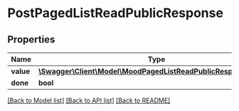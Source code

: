 # PostPagedListReadPublicResponse

## Properties
Name | Type | Description | Notes
------------ | ------------- | ------------- | -------------
**value** | [**\Swagger\Client\Model\MoodPagedListReadPublicResponsePosts[]**](MoodPagedListReadPublicResponsePosts.md) |  | [optional] 
**done** | **bool** |  | [optional] 

[[Back to Model list]](../README.md#documentation-for-models) [[Back to API list]](../README.md#documentation-for-api-endpoints) [[Back to README]](../README.md)


